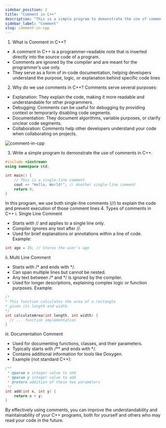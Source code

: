 ```yaml
---
sidebar_position: 2
title: "Comment in C++"
description: "This is a simple program to demonstrate the use of comments in C Plus Plus."
sidebar_label: "Comment"
slug: comment-in-cpp
---
```




1. What is Comment in C++?
- A comment in C++ is a programmer-readable note that is inserted directly into the source code of a program.
- Comments are ignored by the compiler and are meant for the programmer’s use only.
- They serve as a form of in-code documentation, helping developers understand the purpose, logic, or explanation behind specific code lines
2. Why do we use comments in C++?
Comments serve several purposes:
- Explanation: They explain the code, making it more readable and understandable for other programmers.
- Debugging: Comments can be useful for debugging by providing context or temporarily disabling code segments.
- Documentation: They document algorithms, variable purposes, or clarify unclear code segments.
- Collaboration: Comments help other developers understand your code when collaborating on projects.

![comment-in-cpp](../../static/img/day-02/comment-in-cpp.png)

3. Write a simple program to demonstrate the use of comments in C++.
```cpp
#include <iostream>
using namespace std;

int main() {
    // This is a single-line comment
    cout << "Hello, World!"; // Another single-line comment
    return 0;
}
```
In this program, we use both single-line comments (//) to explain the code and prevent execution of those comment lines
4. Types of comments in C++
   i. Single Line Comment
- Starts with // and applies to a single line only.
- Compiler ignores any text after //.
- Used for brief explanations or annotations within a line of code.
Example:
``` cpp
int age = 25; // Stores the user's age

```
   ii. Multi Line Comment
- Starts with /* and ends with */.
- Can span multiple lines but cannot be nested.
- Any text between /* and */ is ignored by the compiler.
- Used for longer descriptions, explaining complex logic or function purposes.
Example:
```cpp
/*
* This function calculates the area of a rectangle
* given its length and width.
*/
int calculateArea(int length, int width) {
  // ... function implementation
}

 ```
   iii. Documentation Comment
- Used for documenting functions, classes, and their parameters.
- Typically starts with /** and ends with */.
- Contains additional information for tools like Doxygen.
- Example (not standard C++):
```cpp
/**
 * @param x integer value to add
 * @param y integer value to add
 * @return addition of these two parameters
 */
int add(int x, int y) {
    return x + y;
}
```

By effectively using comments, you can improve the understandability and maintainability of your C++ programs, both for yourself and others who may read your code in the future.
